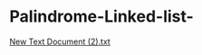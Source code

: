 # Palindrome-Linked-list-

[New Text Document (2).txt](https://github.com/aharshsingh/Palindrome-Linked-list-/files/10406267/New.Text.Document.2.txt)
